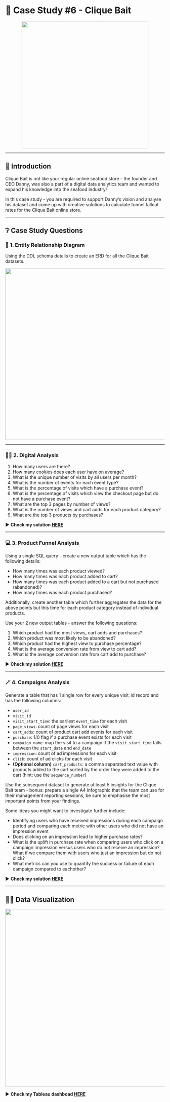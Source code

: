 # 🎣 Case Study #6 - Clique Bait

<p align="center">
<img src="https://user-images.githubusercontent.com/106714718/235593090-d98ba960-d7e2-44d0-aba6-5b13cbcd68d2.png" align="center" width="400" height="400" >

---
  
## 📑 Introduction
  
Clique Bait is not like your regular online seafood store - the founder and CEO Danny, was also a part of a digital data analytics team and wanted to expand his knowledge into the seafood industry!

In this case study - you are required to support Danny’s vision and analyse his dataset and come up with creative solutions to calculate funnel fallout rates for the Clique Bait online store.
 
---
  
## ❔ Case Study Questions 
### 📔 1. Entity Relationship Diagram
  
Using the DDL schema details to create an ERD for all the Clique Bait datasets.
  
<img src="https://user-images.githubusercontent.com/106714718/235593727-292689c3-0311-4f87-8c52-c55b50076696.png" align="center" width="980" height="542" >  

  ---
  
### 👩‍💻 2. Digital Analysis

  1. How many users are there?
  2. How many cookies does each user have on average?
  3. What is the unique number of visits by all users per month?
  4. What is the number of events for each event type?
  5. What is the percentage of visits which have a purchase event?
  6. What is the percentage of visits which view the checkout page but do not have a purchase event?
  7. What are the top 3 pages by number of views?
  8. What is the number of views and cart adds for each product category?
  9. What are the top 3 products by purchases?

▶️ **Check my solution [HERE](https://github.com/KannaKit/8_week_SQL_challenge_with_python/blob/main/Case%20Study%20%236%20-%20Clique%20Bait/2.%20Digital%20Analysis.md)** 
  
---
  
### 💻 3. Product Funnel Analysis

Using a single SQL query - create a new output table which has the following details:

* How many times was each product viewed?
* How many times was each product added to cart?
* How many times was each product added to a cart but not purchased (abandoned)?
* How many times was each product purchased?
  
Additionally, create another table which further aggregates the data for the above points but this time for each product category instead of individual products.
  
Use your 2 new output tables - answer the following questions:
  
  1. Which product had the most views, cart adds and purchases?
  2. Which product was most likely to be abandoned?
  3. Which product had the highest view to purchase percentage?
  4. What is the average conversion rate from view to cart add?
  5. What is the average conversion rate from cart add to purchase?
  
▶️ **Check my solution [HERE](https://github.com/KannaKit/8_week_SQL_challenge_with_python/blob/main/Case%20Study%20%236%20-%20Clique%20Bait/3.%20Product%20Funnel%20Analysis.md)**   
  
---
  
  ### 🪄 4. Campaigns Analysis

Generate a table that has 1 single row for every unique visit_id record and has the following columns:

* `user_id`
* `visit_id`
* `visit_start_time`: the earliest `event_time` for each visit
* `page_views`: count of page views for each visit
* `cart_adds`: count of product cart add events for each visit
* `purchase`: 1/0 flag if a purchase event exists for each visit
* `campaign_name`: map the visit to a campaign if the `visit_start_time` falls between the `start_date` and `end_date`
* `impression`: count of ad impressions for each visit
* `click`: count of ad clicks for each visit
* **(Optional column)** `cart_products`: a comma separated text value with products added to the cart sorted by the order they were added to the cart (hint: use the `sequence_number`)

Use the subsequent dataset to generate at least 5 insights for the Clique Bait team - bonus: prepare a single A4 infographic that the team can use for their management reporting sessions, be sure to emphasise the most important points from your findings.

Some ideas you might want to investigate further include:

* Identifying users who have received impressions during each campaign period and comparing each metric with other users who did not have an impression event
* Does clicking on an impression lead to higher purchase rates?
* What is the uplift in purchase rate when comparing users who click on a campaign impression versus users who do not receive an impression? What if we compare them with users who just an impression but do not click?
* What metrics can you use to quantify the success or failure of each campaign compared to eachother?

▶️ **Check my solution [HERE](https://github.com/KannaKit/8_week_SQL_challenge_with_python/blob/main/Case%20Study%20%236%20-%20Clique%20Bait/4.%20Campaigns%20Analysis.md)**

---
  
  ## 👩‍💻 Data Visualization

<p align="center">
<img src="https://user-images.githubusercontent.com/106714718/236565287-e8fd0bea-58d3-463d-b235-8a281afa290e.png" align="center" width="1000" height="562">

▶️ **Check my Tableau dashboad [HERE](https://public.tableau.com/app/profile/kanna2901/viz/CliqueBaitCustomerAnalysisDashboard/Dashboard2?publish=yes)** 
